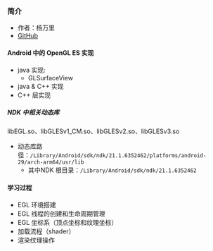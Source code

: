 ### 简介

- 作者：杨万里
- [GitHub](https://github.com/wanliyang1990)


#### Android 中的 OpenGL ES 实现

- java 实现:
    - GLSurfaceView
- java & C++ 实现
- C++ 层实现

##### NDK 中相关动态库

libEGL.so、libGLESv1_CM.so、libGLESv2.so、libGLESv3.so

- 动态库路径：``/Library/Android/sdk/ndk/21.1.6352462/platforms/android-29/arch-arm64/usr/lib``
    - 其中NDK 根目录：`/Library/Android/sdk/ndk/21.1.6352462`

#### 学习过程

- EGL 环境搭建
- EGL 线程的创建和生命周期管理
- EGL 坐标系（顶点坐标和纹理坐标）
- 加载流程（shader）
- 渲染纹理操作